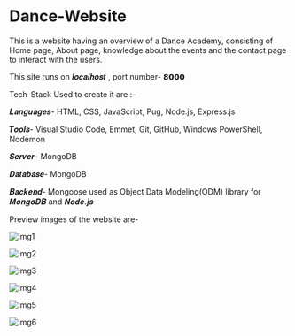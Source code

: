 # Dance-Website
This is a website having an overview of a Dance Academy, consisting of Home page, About page, knowledge about the events and the contact page to interact with the users.

This site runs on 𝒍𝒐𝒄𝒂𝒍𝒉𝒐𝒔𝒕 , port number- 𝟴𝟬𝟬𝟬

Tech-Stack Used to create it are :-

𝑳𝒂𝒏𝒈𝒖𝒂𝒈𝒆𝒔- HTML, CSS, JavaScript, Pug, Node.js, Express.js

𝑻𝒐𝒐𝒍𝒔- Visual Studio Code, Emmet, Git, GitHub, Windows PowerShell, Nodemon

𝑺𝒆𝒓𝒗𝒆𝒓- MongoDB

𝑫𝒂𝒕𝒂𝒃𝒂𝒔𝒆- MongoDB

𝑩𝒂𝒄𝒌𝒆𝒏𝒅- Mongoose used as Object Data Modeling(ODM) library for 𝑴𝒐𝒏𝒈𝒐𝑫𝑩 and 𝑵𝒐𝒅𝒆.𝒋𝒔

Preview images of the website are-

![img1](https://user-images.githubusercontent.com/68140375/120185129-6e04ec80-c22f-11eb-8165-8a65f1cbe24d.png)

![img2](https://user-images.githubusercontent.com/68140375/120185138-70674680-c22f-11eb-8b76-b22ba7b06601.png)

![img3](https://user-images.githubusercontent.com/68140375/120185140-70ffdd00-c22f-11eb-95df-8393dc3ce94a.png)

![img4](https://user-images.githubusercontent.com/68140375/120185116-6a716580-c22f-11eb-9eed-958d3c56f8f1.png)

![img5](https://user-images.githubusercontent.com/68140375/120185125-6cd3bf80-c22f-11eb-89c8-cb5a83002e55.png)

![img6](https://user-images.githubusercontent.com/68140375/120185128-6d6c5600-c22f-11eb-9b4f-1251021c9124.png)

